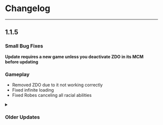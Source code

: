 # Changelog

***

## 1.1.5
### Small Bug Fixes 
**Update requires a new game unless you deactivate ZDO in its MCM before updating**

### Gameplay
- Removed ZDO due to it not working correctly
- Fixed infinite loading
- Fixed Robes canceling all racial abilities


<details>
<summary> <h3>Older Updates </summary>

## 1.1.4
### Still the same, but installable with the latest update of skyrim

## 1.1.3
### Same as 1.1.2 but with shader cache for faster start time

## 1.1.2
### Update <ins>does not require</ins> a new game
Warnings about missing plugins can be safely ignored. Just make sure to make a save right after you loaded in.

### Gameplay
- Skill Based Dynamic Animations
- Daedric Aspect
- Spontaneous Output Spread (adds ranges to damage so not every hit does the same amount of damage)
- Removed Distar creature mod

### Visuals
- Particle Lights Pack 
- updated Community Shaders to fix a detection bug

## 1.1.1
### Fixes install issues, no new game required

## 1.1.0
### Update <ins>does require</ins> a new game

### Gameplay
- Added Candleheart
- changed some artifact and gave some unique items interesting effects
- added some QOL mods (like: detect keys spell, cold water grease)
- Balanced out followers a bit
- Lockpicking is on a timer now
- added starter player home in Riverwood
- added improved camera
- added balancing to placed weapons
- slowed down movement speed a bit (felt way too fast)
### Visuals
- new ReShade preset (again)
- added Light Limit Fix
- pre-installed Shader Cache for faster start up times
- fixed some of the bright snow
- fixed some floating trees
- regenerated LODs

## 1.0.2
**Update is save safe**
- 'fixed' bounty bug
- changed inn cost and carriage cost (dialogue will only change in a new game)
- made salt easier to come by
- added Blade and Blunt as combat mod
- changed some combat styles
- made 'Sound Fix for large Sector drives' optional again like I intented it to be
- less food distribution in dungeons (will probably not affect already loaded dungeons)
- Removed Stats of Stealing to not have looting count as stealing
- limited attack rotation to roughly 10% of the original value
- lowered chance to get extra perk point rewards significantly
- made guns easier to remove (just disable Requiem Rifle Crossbow Swap)
- changed precision settings


## 1.0.1

make list installable
updated reshade

</details>
